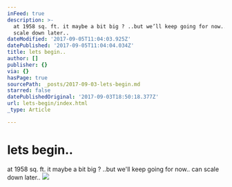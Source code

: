 ```yaml
---
inFeed: true
description: >-
  at 1958 sq. ft. it maybe a bit big ? ..but we’ll keep going for now.. can
  scale down later..
dateModified: '2017-09-05T11:04:03.925Z'
datePublished: '2017-09-05T11:04:04.034Z'
title: lets begin..
author: []
publisher: {}
via: {}
hasPage: true
sourcePath: _posts/2017-09-03-lets-begin.md
starred: false
datePublishedOriginal: '2017-09-03T18:50:18.377Z'
url: lets-begin/index.html
_type: Article

---
```

# lets begin..

at 1958 sq. ft. it maybe a bit big ? ..but we'll keep going for now.. can scale down later..
![](https://the-grid-user-content.s3-us-west-2.amazonaws.com/01a78502-90a8-4e0e-b56e-26d8b1beb61c.png)